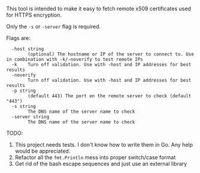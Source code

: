 This tool is intended to make it easy to fetch remote x509 certificates used for HTTPS encryption.

Only the `-s` or `-server` flag is required.

Flags are:

```
  -host string
    	(optional) The hostname or IP of the server to connect to. Use in combination with -k/-noverify to test remote IPs
  -k	Turn off validation. Use with -host and IP addresses for best results
  -noverify
    	Turn off validation. Use with -host and IP addresses for best results
  -p string
    	(default 443) The port on the remote server to check (default "443")
  -s string
    	The DNS name of the server name to check
  -server string
    	The DNS name of the server name to check
```

TODO:
1. This project needs tests. I don't know how to write them in Go. Any help would be appreciated.
1. Refactor all the `fmt.Println` mess into proper switch/case format
1. Get rid of the bash escape sequences and just use an external library